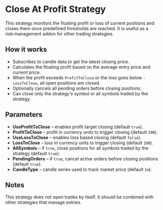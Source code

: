 # Close At Profit Strategy

This strategy monitors the floating profit or loss of current positions and closes them once predefined thresholds are reached.
It is useful as a risk‑management addon for other trading strategies.

## How it works
- Subscribes to candle data to get the latest closing price.
- Calculates the floating profit based on the average entry price and current price.
- When the profit exceeds `ProfitToClose` or the loss goes below `-LossToClose`, all open positions are closed.
- Optionally cancels all pending orders before closing positions.
- Can close only the strategy's symbol or all symbols traded by the strategy.

## Parameters
- **UseProfitToClose** – enables profit target closing (default `true`).
- **ProfitToClose** – profit in currency units to trigger closing (default `100`).
- **UseLossToClose** – enables loss based closing (default `false`).
- **LossToClose** – loss in currency units to trigger closing (default `100`).
- **AllSymbols** – if `true`, close positions for all symbols traded by the strategy (default `true`).
- **PendingOrders** – if `true`, cancel active orders before closing positions (default `true`).
- **CandleType** – candle series used to track market price (default `1m`).

## Notes
This strategy does not open trades by itself. It should be combined with other strategies that manage entries.
